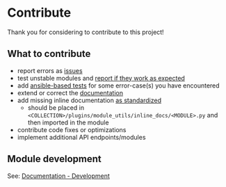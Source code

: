 # Contribute

Thank you for considering to contribute to this project!

## What to contribute

* report errors as [issues](https://github.com/ansibleguy/collection_opnsense/issues)
* test unstable modules and [report if they work as expected](https://github.com/ansibleguy/collection_opnsense/discussions/new?category=general)
* add [ansible-based tests](https://github.com/ansibleguy/collection_opnsense/blob/latest/tests) for some error-case(s) you have encountered
* extend or correct the [documentation](https://github.com/ansibleguy/collection_opnsense/blob/latest/docs)
* add missing inline documentation [as standardized](https://docs.ansible.com/ansible/latest/dev_guide/developing_modules_documenting.html#documentation-block)
  * should be placed in `<COLLECTION>/plugins/module_utils/inline_docs/<MODULE>.py` and then imported in the module
* contribute code fixes or optimizations
* implement additional API endpoints/modules

## Module development

See: [Documentation - Development](https://opnsense.ansibleguy.net/usage/4_develop.html)
